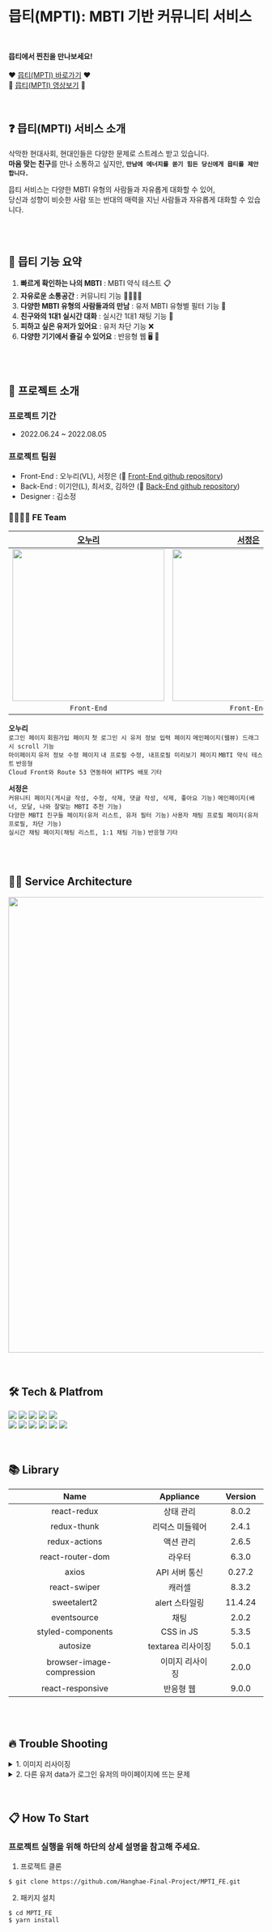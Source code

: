 # 믑티(MPTI): MBTI 기반 커뮤니티 서비스

<div>
  <img src="https://user-images.githubusercontent.com/61870508/182596998-25e0d27e-0f66-4f2e-aca9-4f00c6d48261.png" alt="">
  <br/>
  <br/>
  
  **믑티에서 찐친을 만나보세요!**
  <br/>
  <br/>
❤ [믑티(MPTI) 바로가기](https://www.mptifriend.com) ❤️
  <br/>
  💚 [믑티(MPTI) 영상보기](https://youtu.be/-vm54D6g79U) 💚

<br/>

## ❓ 믑티(MPTI) 서비스 소개

삭막한 현대사회, 현대인들은 다양한 문제로 스트레스 받고 있습니다.<br/>
**마음 맞는 친구**를 만나 소통하고 싶지만, **`만남에 에너지를 쏟기 힘든 당신에게 믑티를 제안합니다.`**

믑티 서비스는 다양한 MBTI 유형의 사람들과 자유롭게 대화할 수 있어,<br/>
당신과 성향이 비슷한 사람 또는 반대의 매력을 지닌 사람들과 자유롭게 대화할 수 있습니다.

<br/>
<br/>

## 📌 믑티 기능 요약 

1. **빠르게 확인하는 나의 MBTI** : MBTI 약식 테스트 📋️
2. **자유로운 소통공간** : 커뮤니티 기능 👨‍👩‍👧‍👦
3. **다양한 MBTI 유형의 사람들과의 만남** : 유저 MBTI 유형별 필터 기능 🔎
4. **친구와의 1대1 실시간 대화** : 실시간 1대1 채팅 기능 💬
5. **피하고 싶은 유저가 있어요** : 유저 차단 기능 ❌
6. **다양한 기기에서 즐길 수 있어요** : 반응형 웹 🖥️ 📱

<br/>
<br/>
  
## 📅 프로젝트 소개

  ### 프로젝트 기간
  * 2022.06.24 ~ 2022.08.05
  
  ### 프로젝트 팀원
  * Front-End : 오누리(VL), 서정은 (🔗 [Front-End github repository](https://github.com/Hanghae-Final-Project/MPTI_FE))
  * Back-End : 이기안(L), 최서호, 김하얀 (🔗 [Back-End github repository](https://github.com/Hanghae-Final-Project/MPTI_BE))
  * Designer : 김소정
  
  ### 👨‍💻👩‍💻 FE Team 
  
  |[오누리](https://github.com/OHNURI-github)|[서정은](https://github.com/ssjeu)|
  |:---:|:---:|
  |<img src="https://user-images.githubusercontent.com/51162450/182141599-a7bf96c7-a6b0-4a50-93d3-b0f28aae9a9c.png" alt="" width="300px">|<img src="https://user-images.githubusercontent.com/51162450/182152047-9bfa5a8e-b5bd-4f79-94ad-2525c853ddd3.png" alt="" width="300px">|
  |`Front-End`|`Front-End`|
  
  
  **오누리**  
  `로그인 페이지` `회원가입 페이지` `첫 로그인 시 유저 정보 입력 페이지` `메인페이지(웹뷰) 드래그 시 scroll 기능`  
  `마이페이지` `유저 정보 수정 페이지` `내 프로필 수정, 내프로필 미리보기 페이지` `MBTI 약식 테스트` `반응형`  
  `Cloud Front와 Route 53 연동하여 HTTPS 배포` `기타`  
  
  **서정은**  
  `커뮤니티 페이지(게시글 작성, 수정, 삭제, 댓글 작성, 삭제, 좋아요 기능)` `메인페이지(배너, 모달, 나와 잘맞는 MBTI 추천 기능)`  
  `다양한 MBTI 친구들 페이지(유저 리스트, 유저 필터 기능)` `사용자 채팅 프로필 페이지(유저 프로필, 차단 기능)` <br/>
  `실시간 채팅 페이지(채팅 리스트, 1:1 채팅 기능)` `반응형` `기타`
  
<br/>
<br/>
  
## ✍🏻 Service Architecture
  
<div align="center">
  <img src="https://user-images.githubusercontent.com/51162450/182980609-38bd1589-4578-4c54-8d86-1738479718ec.png" alt="" width="900px">
  </div>

<br/>
<br/>

## 🛠 Tech & Platfrom

<div>
  <img src="https://img.shields.io/badge/javascript-F7DF1E?style=for-the-badge&logo=javascript&logoColor=black">
  <img src="https://img.shields.io/badge/html5-E34F26?style=for-the-badge&logo=html5&logoColor=white">
  <img src="https://img.shields.io/badge/css-1572B6?style=for-the-badge&logo=css3&logoColor=white">
  <img src="https://img.shields.io/badge/react-61DAFB?style=for-the-badge&logo=react&logoColor=black">
  <img src="https://img.shields.io/badge/styledcomponents-DB7093?style=for-the-badge&logo=styledcomponents&logoColor=white">
  <br/>
  <img src="https://img.shields.io/badge/Axios-6828e2?style=for-the-badge&logo=Axios">
  <img src="https://img.shields.io/badge/React Router-CA4245?style=for-the-badge&logo=React Router&logoColor=white">
  <img src="https://img.shields.io/badge/Redux-764ABC?style=for-the-badge&logo=Redux&logoColor=white">
  <img src="https://img.shields.io/badge/Swiper-6332F6?style=for-the-badge&logo=Swiper&logoColor=white">
  <img src="https://img.shields.io/badge/Amazon S3-569A31?style=for-the-badge&logo=Amazon S3&logoColor=white">
  <img src="https://img.shields.io/badge/CloudFront-D05C4B?style=for-the-badge&logo=Amazon AWS&logoColor=white">
</div>

<br/>
<br/>

## 📚 Library

|Name|Appliance|Version|
|:---:|:---:|:---:|
|react-redux|상태 관리|8.0.2|
|redux-thunk|리덕스 미들웨어|2.4.1|
|redux-actions|액션 관리|2.6.5|
|react-router-dom|라우터|6.3.0|
|axios|API 서버 통신|0.27.2|
|react-swiper|캐러셀|8.3.2|
|sweetalert2|alert 스타일링|11.4.24|
|eventsource|채팅|2.0.2|
|styled-components|CSS in JS|5.3.5|
|autosize|textarea 리사이징|5.0.1|
|&nbsp;&nbsp;&nbsp;&nbsp;browser-image-compression&nbsp;&nbsp;&nbsp;&nbsp;|&nbsp;&nbsp;&nbsp;&nbsp;이미지 리사이징&nbsp;&nbsp;&nbsp;&nbsp;|&nbsp;&nbsp;&nbsp;&nbsp;2.0.0&nbsp;&nbsp;&nbsp;&nbsp;|
|react-responsive|반응형 웹|9.0.0|  
 
 <br/>
 <br/>

## 🔥 Trouble Shooting

<details>
  <summary>1. 이미지 리사이징</summary>
  <div markdown="1">
    <br/>
    <strong>📌 문제 상황</strong>
    <br/>
    <br/>
    사용자 사진 업로드 시 고화질 이미지 업로드 가능성, 커뮤니티 및 사용자 프로필에서 다량의 이미지가 사용되는 상황
    <br/>
    이미지가 포함된 게시글 로드 시 이미지가 천천히 뜨는 현상 발생
    <br/>
    <br/>
    <strong>👉 원인</strong>
    <br/>
    <br/>
    이미지 업로드 시 이미지 데이터 용량 그대로 업로드하여 전송
    <br/>
    <br/>
    <strong>👉 해결 방안</strong>
    <br/>
    <br/>
    browser-image-compression 라이브러리 사용해 이미지를 압축해 서버로 전달, 1/10 리사이징
    리사이징 전 대비 파일 크기가 현저히 낮아지고 로딩 및 업로드시 속도 개선. 사진 크기를 줄여 백엔드에 들어가는 용량도 아낄수 있게 됨
  </div>
</details>
  
<details>
  <summary>2. 다른 유저 data가 로그인 유저의 마이페이지에 뜨는 문제</summary>
  <div markdown="2">
    <br/>
    <strong>📌 문제 상황</strong>
    <br/>
    <br/>
    커뮤니티 페이지 접속 후, 마이페이지 접속 시 다른 유저의 프로필 및 정보가 마이페이지 프로필 부분에 표시된 후 해당 유저의 정보로 변경되는 문제 발생
    <br/>
    <br/>
    <strong>👉 원인</strong>
    <br/>
    <br/>
    커뮤니티 페이지와 마이페이지에서 동일한 API를 사용하고 있으며 커뮤니티 페이지에서 데이터 요청이 많아, 응답이 끝나기 전에 마이페이지로 이동 시 마이페이지에서 다른 유저의 값이 표시되는 것으로 확인됨
    <br/>
    <br/>
    <strong>👉 해결 방안</strong>
    <br/>
    <br/>
    커뮤니티 페이지 load 시, 게시글 작성자들의 data를 한번에 요청하는 것이 아닌 게시글 상세로 입장할 때만 해당 유저의 정보를 요청하는 로직으로 변경하여 해결
    <br/>
    <img src="https://user-images.githubusercontent.com/51162450/182981198-d57f995c-f672-4418-9704-b86082ee283d.png" alt="" width="900px">
  </div>
</details>

 <br/>
 <br/>
 
## 📋 How To Start
### 프로젝트 실행을 위해 하단의 상세 설명을 참고해 주세요.
1. 프로젝트 클론
```
$ git clone https://github.com/Hanghae-Final-Project/MPTI_FE.git
```

2. 패키지 설치
```
$ cd MPTI_FE
$ yarn install
```


 
